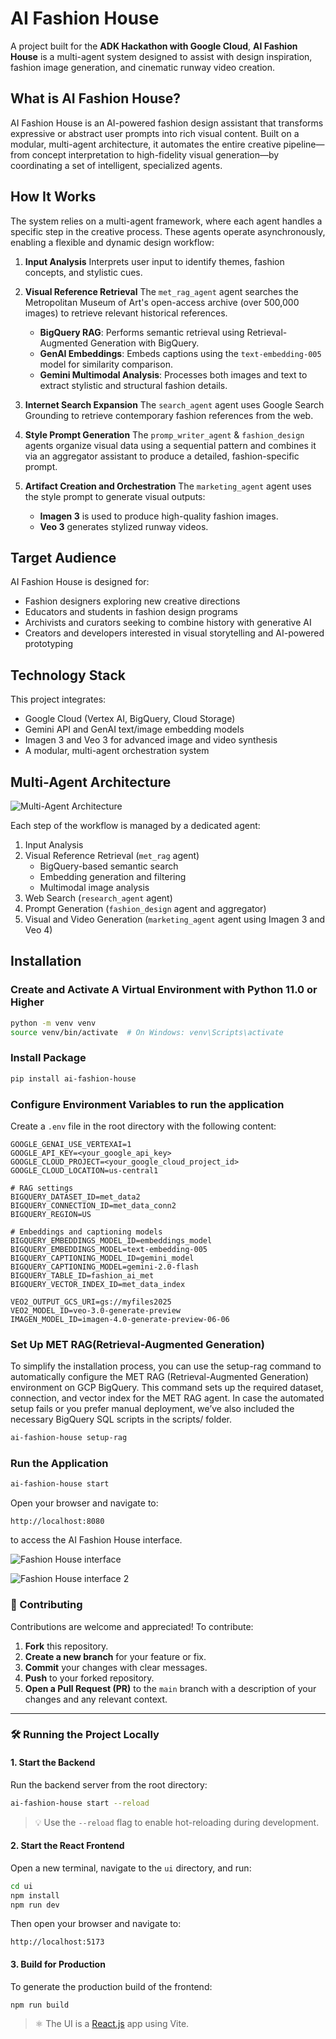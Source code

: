 # AI Fashion House

A project built for the **ADK Hackathon with Google Cloud**, **AI Fashion House** is a multi-agent system designed to assist with design inspiration, fashion image generation, and cinematic runway video creation.

## What is AI Fashion House?

AI Fashion House is an AI-powered fashion design assistant that transforms expressive or abstract user prompts into rich visual content. Built on a modular, multi-agent architecture, it automates the entire creative pipeline—from concept interpretation to high-fidelity visual generation—by coordinating a set of intelligent, specialized agents.

## How It Works

The system relies on a multi-agent framework, where each agent handles a specific step in the creative process. These agents operate asynchronously, enabling a flexible and dynamic design workflow:

1. **Input Analysis**
   Interprets user input to identify themes, fashion concepts, and stylistic cues.

2. **Visual Reference Retrieval**
   The `met_rag_agent` agent searches the Metropolitan Museum of Art's open-access archive (over 500,000 images) to retrieve relevant historical references.

   * **BigQuery RAG**: Performs semantic retrieval using Retrieval-Augmented Generation with BigQuery.
   * **GenAI Embeddings**: Embeds captions using the `text-embedding-005` model for similarity comparison.
   * **Gemini Multimodal Analysis**: Processes both images and text to extract stylistic and structural fashion details.

3. **Internet Search Expansion**
   The `search_agent` agent uses Google Search Grounding to retrieve contemporary fashion references from the web.

4. **Style Prompt Generation**
   The `promp_writer_agent` & `fashion_design` agents organize visual data using a sequential pattern and combines it via an aggregator assistant to produce a detailed, fashion-specific prompt.

5. **Artifact Creation and Orchestration**
   The `marketing_agent` agent uses the style prompt to generate visual outputs:

   * **Imagen 3** is used to produce high-quality fashion images.
   * **Veo 3** generates stylized runway videos.

## Target Audience

AI Fashion House is designed for:

* Fashion designers exploring new creative directions
* Educators and students in fashion design programs
* Archivists and curators seeking to combine history with generative AI
* Creators and developers interested in visual storytelling and AI-powered prototyping

## Technology Stack

This project integrates:

* Google Cloud (Vertex AI, BigQuery, Cloud Storage)
* Gemini API and GenAI text/image embedding models
* Imagen 3 and Veo 3 for advanced image and video synthesis
* A modular, multi-agent orchestration system

## Multi-Agent Architecture

![Multi-Agent Architecture](https://raw.githubusercontent.com/margaretmz/ai-fashion-house/main/images/agents-architecture.png)

Each step of the workflow is managed by a dedicated agent:

1. Input Analysis
2. Visual Reference Retrieval (`met_rag` agent)
   * BigQuery-based semantic search
   * Embedding generation and filtering
   * Multimodal image analysis
3. Web Search (`research_agent` agent)
4. Prompt Generation (`fashion_design` agent and aggregator)
5. Visual and Video Generation (`marketing_agent` agent using Imagen 3 and Veo 4)

## Installation

### Create and Activate A Virtual Environment with Python 11.0 or Higher

```bash
python -m venv venv
source venv/bin/activate  # On Windows: venv\Scripts\activate
```

### Install Package

```bash
pip install ai-fashion-house
```

### Configure Environment Variables to run the application

Create a `.env` file in the root directory with the following content:

```env
GOOGLE_GENAI_USE_VERTEXAI=1
GOOGLE_API_KEY=<your_google_api_key>
GOOGLE_CLOUD_PROJECT=<your_google_cloud_project_id>
GOOGLE_CLOUD_LOCATION=us-central1

# RAG settings
BIGQUERY_DATASET_ID=met_data2
BIGQUERY_CONNECTION_ID=met_data_conn2
BIGQUERY_REGION=US

# Embeddings and captioning models
BIGQUERY_EMBEDDINGS_MODEL_ID=embeddings_model
BIGQUERY_EMBEDDINGS_MODEL=text-embedding-005
BIGQUERY_CAPTIONING_MODEL_ID=gemini_model
BIGQUERY_CAPTIONING_MODEL=gemini-2.0-flash
BIGQUERY_TABLE_ID=fashion_ai_met
BIGQUERY_VECTOR_INDEX_ID=met_data_index

VEO2_OUTPUT_GCS_URI=gs://myfiles2025
VEO2_MODEL_ID=veo-3.0-generate-preview
IMAGEN_MODEL_ID=imagen-4.0-generate-preview-06-06
```

### Set Up MET RAG(Retrieval-Augmented Generation)

To simplify the installation process, you can use the setup-rag command to automatically configure the MET RAG (Retrieval-Augmented Generation) environment on GCP BigQuery. This command sets up the required dataset, connection, and vector index for the MET RAG agent.
In case the automated setup fails or you prefer manual deployment, we’ve also included the necessary BigQuery SQL scripts in the scripts/ folder.

```bash
ai-fashion-house setup-rag
```

### Run the Application

```bash
ai-fashion-house start
```

Open your browser and navigate to:

```
http://localhost:8080
```

to access the AI Fashion House interface.

![Fashion House interface](https://raw.githubusercontent.com/margaretmz/ai-fashion-house/main/images/Screenshot1.png)

![Fashion House interface 2](https://raw.githubusercontent.com/margaretmz/ai-fashion-house/main/images/Screenshot2.png)

### 🤝 Contributing

Contributions are welcome and appreciated! To contribute:

1. **Fork** this repository.
2. **Create a new branch** for your feature or fix.
3. **Commit** your changes with clear messages.
4. **Push** to your forked repository.
5. **Open a Pull Request (PR)** to the `main` branch with a description of your changes and any relevant context.

---

### 🛠️ Running the Project Locally

#### 1. Start the Backend

Run the backend server from the root directory:

```bash
ai-fashion-house start --reload
```

> 💡 Use the `--reload` flag to enable hot-reloading during development.

#### 2. Start the React Frontend

Open a new terminal, navigate to the `ui` directory, and run:

```bash
cd ui
npm install
npm run dev
```
Then open your browser and navigate to:
```
http://localhost:5173
```

#### 3. Build for Production

To generate the production build of the frontend:

```bash
npm run build
```

> ⚛️ The UI is a [React.js](https://reactjs.org/) app using Vite.



